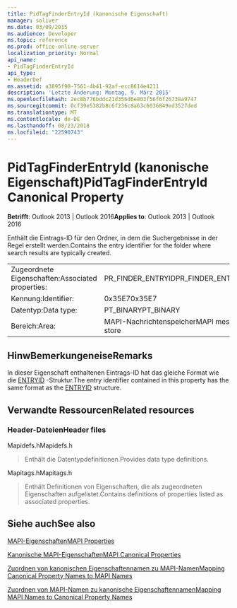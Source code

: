 ```yaml
---
title: PidTagFinderEntryId (kanonische Eigenschaft)
manager: soliver
ms.date: 03/09/2015
ms.audience: Developer
ms.topic: reference
ms.prod: office-online-server
localization_priority: Normal
api_name:
- PidTagFinderEntryId
api_type:
- HeaderDef
ms.assetid: a3895f90-7561-4b41-92af-ecc8614e4211
description: 'Letzte Änderung: Montag, 9. März 2015'
ms.openlocfilehash: 2ec8b776bddc21d356d6e803f56f6f26738a9747
ms.sourcegitcommit: 0cf39e5382b8c6f236c8a63c6036849ed3527ded
ms.translationtype: MT
ms.contentlocale: de-DE
ms.lasthandoff: 08/23/2018
ms.locfileid: "22590743"
---
```

# <a name="pidtagfinderentryid-canonical-property"></a><span data-ttu-id="ddfb8-103">PidTagFinderEntryId (kanonische Eigenschaft)</span><span class="sxs-lookup"><span data-stu-id="ddfb8-103">PidTagFinderEntryId Canonical Property</span></span>

  
  
<span data-ttu-id="ddfb8-104">**Betrifft**: Outlook 2013 | Outlook 2016</span><span class="sxs-lookup"><span data-stu-id="ddfb8-104">**Applies to**: Outlook 2013 | Outlook 2016</span></span> 
  
<span data-ttu-id="ddfb8-105">Enthält die Eintrags-ID für den Ordner, in dem die Suchergebnisse in der Regel erstellt werden.</span><span class="sxs-lookup"><span data-stu-id="ddfb8-105">Contains the entry identifier for the folder where search results are typically created.</span></span>
  
|||
|:-----|:-----|
|<span data-ttu-id="ddfb8-106">Zugeordnete Eigenschaften:</span><span class="sxs-lookup"><span data-stu-id="ddfb8-106">Associated properties:</span></span>  <br/> |<span data-ttu-id="ddfb8-107">PR_FINDER_ENTRYID</span><span class="sxs-lookup"><span data-stu-id="ddfb8-107">PR_FINDER_ENTRYID</span></span>  <br/> |
|<span data-ttu-id="ddfb8-108">Kennung:</span><span class="sxs-lookup"><span data-stu-id="ddfb8-108">Identifier:</span></span>  <br/> |<span data-ttu-id="ddfb8-109">0x35E7</span><span class="sxs-lookup"><span data-stu-id="ddfb8-109">0x35E7</span></span>  <br/> |
|<span data-ttu-id="ddfb8-110">Datentyp:</span><span class="sxs-lookup"><span data-stu-id="ddfb8-110">Data type:</span></span>  <br/> |<span data-ttu-id="ddfb8-111">PT_BINARY</span><span class="sxs-lookup"><span data-stu-id="ddfb8-111">PT_BINARY</span></span>  <br/> |
|<span data-ttu-id="ddfb8-112">Bereich:</span><span class="sxs-lookup"><span data-stu-id="ddfb8-112">Area:</span></span>  <br/> |<span data-ttu-id="ddfb8-113">MAPI-Nachrichtenspeicher</span><span class="sxs-lookup"><span data-stu-id="ddfb8-113">MAPI message store</span></span>  <br/> |
   
## <a name="remarks"></a><span data-ttu-id="ddfb8-114">HinwBemerkungeneise</span><span class="sxs-lookup"><span data-stu-id="ddfb8-114">Remarks</span></span>

<span data-ttu-id="ddfb8-115">In dieser Eigenschaft enthaltenen Eintrags-ID hat das gleiche Format wie die [ENTRYID](entryid.md) -Struktur.</span><span class="sxs-lookup"><span data-stu-id="ddfb8-115">The entry identifier contained in this property has the same format as the [ENTRYID](entryid.md) structure.</span></span> 
  
## <a name="related-resources"></a><span data-ttu-id="ddfb8-116">Verwandte Ressourcen</span><span class="sxs-lookup"><span data-stu-id="ddfb8-116">Related resources</span></span>

### <a name="header-files"></a><span data-ttu-id="ddfb8-117">Header-Dateien</span><span class="sxs-lookup"><span data-stu-id="ddfb8-117">Header files</span></span>

<span data-ttu-id="ddfb8-118">Mapidefs.h</span><span class="sxs-lookup"><span data-stu-id="ddfb8-118">Mapidefs.h</span></span>
  
> <span data-ttu-id="ddfb8-119">Enthält die Datentypdefinitionen.</span><span class="sxs-lookup"><span data-stu-id="ddfb8-119">Provides data type definitions.</span></span>
    
<span data-ttu-id="ddfb8-120">Mapitags.h</span><span class="sxs-lookup"><span data-stu-id="ddfb8-120">Mapitags.h</span></span>
  
> <span data-ttu-id="ddfb8-121">Enthält Definitionen von Eigenschaften, die als zugeordneten Eigenschaften aufgelistet.</span><span class="sxs-lookup"><span data-stu-id="ddfb8-121">Contains definitions of properties listed as associated properties.</span></span>
    
## <a name="see-also"></a><span data-ttu-id="ddfb8-122">Siehe auch</span><span class="sxs-lookup"><span data-stu-id="ddfb8-122">See also</span></span>



[<span data-ttu-id="ddfb8-123">MAPI-Eigenschaften</span><span class="sxs-lookup"><span data-stu-id="ddfb8-123">MAPI Properties</span></span>](mapi-properties.md)
  
[<span data-ttu-id="ddfb8-124">Kanonische MAPI-Eigenschaften</span><span class="sxs-lookup"><span data-stu-id="ddfb8-124">MAPI Canonical Properties</span></span>](mapi-canonical-properties.md)
  
[<span data-ttu-id="ddfb8-125">Zuordnen von kanonischen Eigenschaftennamen zu MAPI-Namen</span><span class="sxs-lookup"><span data-stu-id="ddfb8-125">Mapping Canonical Property Names to MAPI Names</span></span>](mapping-canonical-property-names-to-mapi-names.md)
  
[<span data-ttu-id="ddfb8-126">Zuordnen von MAPI-Namen zu kanonische Eigenschaftennamen</span><span class="sxs-lookup"><span data-stu-id="ddfb8-126">Mapping MAPI Names to Canonical Property Names</span></span>](mapping-mapi-names-to-canonical-property-names.md)


